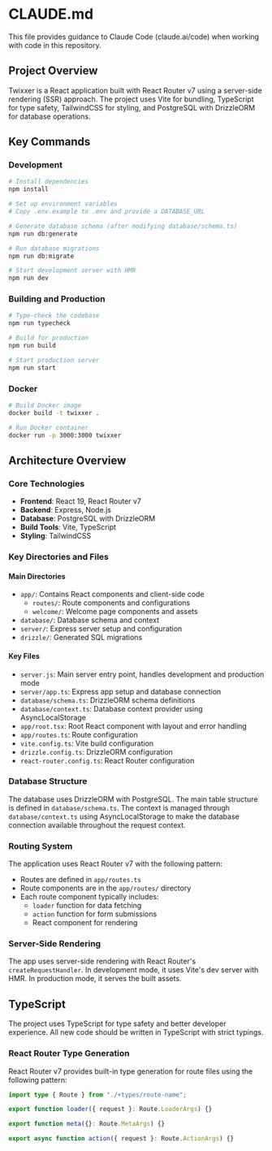 # CLAUDE.md

This file provides guidance to Claude Code (claude.ai/code) when working with code in this repository.

## Project Overview

Twixxer is a React application built with React Router v7 using a server-side rendering (SSR) approach. The project uses Vite for bundling, TypeScript for type safety, TailwindCSS for styling, and PostgreSQL with DrizzleORM for database operations.

## Key Commands

### Development
```bash
# Install dependencies
npm install

# Set up environment variables
# Copy .env.example to .env and provide a DATABASE_URL

# Generate database schema (after modifying database/schema.ts)
npm run db:generate

# Run database migrations
npm run db:migrate

# Start development server with HMR
npm run dev
```

### Building and Production
```bash
# Type-check the codebase
npm run typecheck

# Build for production
npm run build

# Start production server
npm run start
```

### Docker
```bash
# Build Docker image
docker build -t twixxer .

# Run Docker container
docker run -p 3000:3000 twixxer
```

## Architecture Overview

### Core Technologies
- **Frontend**: React 19, React Router v7
- **Backend**: Express, Node.js
- **Database**: PostgreSQL with DrizzleORM
- **Build Tools**: Vite, TypeScript
- **Styling**: TailwindCSS

### Key Directories and Files

#### Main Directories
- `app/`: Contains React components and client-side code
  - `routes/`: Route components and configurations
  - `welcome/`: Welcome page components and assets
- `database/`: Database schema and context
- `server/`: Express server setup and configuration
- `drizzle/`: Generated SQL migrations

#### Key Files
- `server.js`: Main server entry point, handles development and production mode
- `server/app.ts`: Express app setup and database connection
- `database/schema.ts`: DrizzleORM schema definitions
- `database/context.ts`: Database context provider using AsyncLocalStorage
- `app/root.tsx`: Root React component with layout and error handling
- `app/routes.ts`: Route configuration 
- `vite.config.ts`: Vite build configuration
- `drizzle.config.ts`: DrizzleORM configuration
- `react-router.config.ts`: React Router configuration

### Database Structure
The database uses DrizzleORM with PostgreSQL. The main table structure is defined in `database/schema.ts`. The context is managed through `database/context.ts` using AsyncLocalStorage to make the database connection available throughout the request context.

### Routing System
The application uses React Router v7 with the following pattern:
- Routes are defined in `app/routes.ts`
- Route components are in the `app/routes/` directory
- Each route component typically includes:
  - `loader` function for data fetching
  - `action` function for form submissions
  - React component for rendering

### Server-Side Rendering
The app uses server-side rendering with React Router's `createRequestHandler`. In development mode, it uses Vite's dev server with HMR. In production mode, it serves the built assets.

## TypeScript

The project uses TypeScript for type safety and better developer experience. All new code should be written in TypeScript with strict typings.

### React Router Type Generation

React Router v7 provides built-in type generation for route files using the following pattern:

```typescript
import type { Route } from "./+types/route-name";

export function loader({ request }: Route.LoaderArgs) {}

export function meta({}: Route.MetaArgs) {}

export async function action({ request }: Route.ActionArgs) {}
```